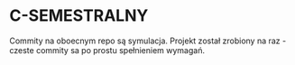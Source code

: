 # C-SEMESTRALNY
Commity na oboecnym repo są symulacja. Projekt został zrobiony na raz - czeste commity sa po prostu spełnieniem wymagań. 
